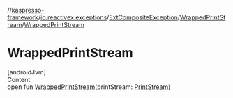 //[kaspresso-framework](../../../index.md)/[io.reactivex.exceptions](../../index.md)/[ExtCompositeException](../index.md)/[WrappedPrintStream](index.md)/[WrappedPrintStream](-wrapped-print-stream.md)



# WrappedPrintStream  
[androidJvm]  
Content  
open fun [WrappedPrintStream](-wrapped-print-stream.md)(printStream: [PrintStream](https://developer.android.com/reference/kotlin/java/io/PrintStream.html))  




